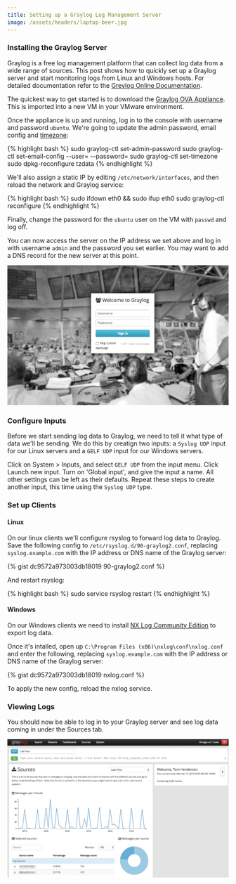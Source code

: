 ```yaml
---
title: Setting up a Graylog Log Management Server
image: /assets/headers/laptop-beer.jpg
---
```


### Installing the Graylog Server

Graylog is a free log management platform that can collect log data from a wide range of sources. This post shows how to quickly set up a Graylog server and start monitoring logs from Linux and Windows hosts. For detailed documentation refer to the [Greylog Online Documentation](http://docs.graylog.org/en/latest/index.html).

The quickest way to get started is to download the [Graylog OVA Appliance](https://github.com/Graylog2/graylog2-images/tree/master/ova). This is imported into a new VM in your VMware environment. 

Once the appliance is up and running, log in to the console with username and password ``ubuntu``. We're going to update the admin password, email config and [timezone](http://en.wikipedia.org/wiki/List_of_tz_database_time_zones):

{% highlight bash %}
sudo graylog-ctl set-admin-password <password>
sudo graylog-ctl set-email-config <smtp server> --user=<username> --password=<password>
sudo graylog-ctl set-timezone <zone acronym>
sudo dpkg-reconfigure tzdata
{% endhighlight %}

We'll also assign a static IP by editing ``/etc/network/interfaces``, and then reload the network and Graylog service:

{% highlight bash %}
sudo ifdown eth0 && sudo ifup eth0
sudo graylog-ctl reconfigure
{% endhighlight %}

Finally, change the password for the ``ubuntu`` user on the VM with ``passwd`` and log off.

You can now access the server on the IP address we set above and log in with username ``admin`` and the password you set earlier. You may want to add a DNS record for the new server at this point.

![Graylog Login Screen](/assets/images/posts/graylog-login.png)

### Configure Inputs

Before we start sending log data to Graylog, we need to tell it what type of data we'll be sending. We do this by creatign two inputs: a ``Syslog UDP`` input for our Linux servers and a ``GELF UDP`` input for our Windows servers.

Click on System > Inputs, and select ``GELF UDP`` from the input menu. Click Launch new input. Turn on 'Global input', and give the input a name. All other settings can be left as their defaults. Repeat these steps to create another input, this time using the ``Syslog UDP`` type.

### Set up Clients

#### Linux

On our linux clients we'll configure rsyslog to forward log data to Graylog. Save the following config to ``/etc/rsyslog.d/90-graylog2.conf``, replacing ``syslog.example.com`` with the IP address or DNS name of the Graylog server:

{% gist dc9572a973003db18019 90-graylog2.conf %}

And restart rsyslog:

{% highlight bash %}
sudo service rsyslog restart
{% endhighlight %}

#### Windows

On our Windows clients we need to install [NX Log Community Edition](http://nxlog.org/products/nxlog-community-edition/download) to export log data.

Once it's intalled, open up ``C:\Program Files (x86)\nxlog\conf\nxlog.conf`` and enter the following, replacing ``syslog.example.com`` with the IP address or DNS name of the Graylog server:    

{% gist dc9572a973003db18019 nxlog.conf %}

To apply the new config, reload the nxlog service.

### Viewing Logs

You should now be able to log in to your Graylog server and see log data coming in under the Sources tab.

![Graylog Log Sources](/assets/images/posts/graylog-data.png)
